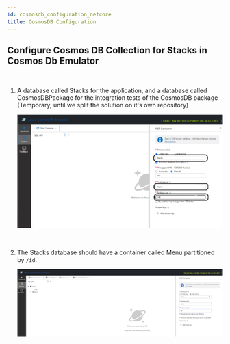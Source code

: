 ```yaml
---
id: cosmosdb_configuration_netcore
title: CosmosDB Configuration
---
```


## Configure Cosmos DB Collection for Stacks in Cosmos Db Emulator

<br />

1. A database called Stacks for the application, and a database called CosmosDBPackage for the integration tests of the CosmosDB package (Temporary, until we split the solution on it's own repository)

    ![CosmosDB](/img/cosmosdb_emulator_1.png)

    <br />

2. The Stacks database should have a container called Menu partitioned by `/id`.

    ![CosmosDB](/img/cosmosdb_emulator_2.png)
